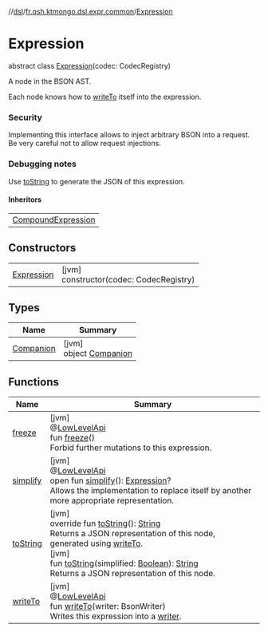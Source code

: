 //[dsl](../../../index.md)/[fr.qsh.ktmongo.dsl.expr.common](../index.md)/[Expression](index.md)

# Expression

abstract class [Expression](index.md)(codec: CodecRegistry)

A node in the BSON AST.

Each node knows how to [writeTo](write-to.md) itself into the expression.

### Security

Implementing this interface allows to inject arbitrary BSON into a request. Be very careful not to allow request injections.

### Debugging notes

Use [toString](to-string.md) to generate the JSON of this expression.

#### Inheritors

|                                                        |
|--------------------------------------------------------|
| [CompoundExpression](../-compound-expression/index.md) |

## Constructors

|                              |                                            |
|------------------------------|--------------------------------------------|
| [Expression](-expression.md) | [jvm]<br>constructor(codec: CodecRegistry) |

## Types

| Name                             | Summary                                          |
|----------------------------------|--------------------------------------------------|
| [Companion](-companion/index.md) | [jvm]<br>object [Companion](-companion/index.md) |

## Functions

| Name                     | Summary                                                                                                                                                                                                                                                                                                                                                                                                                                                                                             |
|--------------------------|-----------------------------------------------------------------------------------------------------------------------------------------------------------------------------------------------------------------------------------------------------------------------------------------------------------------------------------------------------------------------------------------------------------------------------------------------------------------------------------------------------|
| [freeze](freeze.md)      | [jvm]<br>@[LowLevelApi](../../fr.qsh.ktmongo.dsl/-low-level-api/index.md)<br>fun [freeze](freeze.md)()<br>Forbid further mutations to this expression.                                                                                                                                                                                                                                                                                                                                              |
| [simplify](simplify.md)  | [jvm]<br>@[LowLevelApi](../../fr.qsh.ktmongo.dsl/-low-level-api/index.md)<br>open fun [simplify](simplify.md)(): [Expression](index.md)?<br>Allows the implementation to replace itself by another more appropriate representation.                                                                                                                                                                                                                                                                 |
| [toString](to-string.md) | [jvm]<br>override fun [toString](to-string.md)(): [String](https://kotlinlang.org/api/latest/jvm/stdlib/kotlin/-string/index.html)<br>Returns a JSON representation of this node, generated using [writeTo](write-to.md).<br>[jvm]<br>fun [toString](to-string.md)(simplified: [Boolean](https://kotlinlang.org/api/latest/jvm/stdlib/kotlin/-boolean/index.html)): [String](https://kotlinlang.org/api/latest/jvm/stdlib/kotlin/-string/index.html)<br>Returns a JSON representation of this node. |
| [writeTo](write-to.md)   | [jvm]<br>@[LowLevelApi](../../fr.qsh.ktmongo.dsl/-low-level-api/index.md)<br>fun [writeTo](write-to.md)(writer: BsonWriter)<br>Writes this expression into a [writer](write-to.md).                                                                                                                                                                                                                                                                                                                 |
